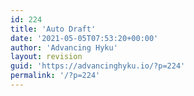 ```yaml
---
id: 224
title: 'Auto Draft'
date: '2021-05-05T07:53:20+00:00'
author: 'Advancing Hyku'
layout: revision
guid: 'https://advancinghyku.io/?p=224'
permalink: '/?p=224'
---
```



